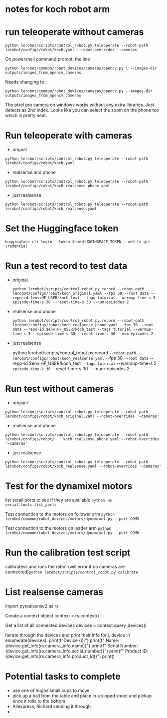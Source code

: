 # notes for koch robot arm

# run teleoperate without cameras

`python lerobot/scripts/control_robot.py teleoperate --robot-path lerobot/configs/robot/koch.yaml --robot-overrides '~cameras'` 

On powershell command prompt, the line

`python lerobot/common/robot_devices/cameras/opencv.py \
    --images-dir outputs/images_from_opencv_cameras`

Needs changing to : 

`python lerobot/common/robot_devices/cameras/opencv.py --images-dir outputs/images_from_opencv_cameras`

The pixel pro camera on windows works without any extra libraries.  Just detects as 2nd index. Looks like you can select the zoom on the phone too which is pretty neat.

# Run teleoperate with cameras

- orignal

`python lerobot/scripts/control_robot.py teleoperate --robot-path lerobot/configs/robot/koch.yaml`

- realsense and phone

`python lerobot/scripts/control_robot.py teleoperate --robot-path lerobot/configs/robot/koch_realsense_phone.yaml`

- just realsense

`python lerobot/scripts/control_robot.py teleoperate --robot-path lerobot/configs/robot/koch_realsense.yaml`

# Set the Huggingface token 

`huggingface-cli login --token $env:HUGGINGFACE_TOKEN --add-to-git-credential`

# Run a test record to test data 

- original 

    `python lerobot/scripts/control_robot.py record --robot-path lerobot/configs/robot/koch_original.yaml --fps 30 --root data --repo-id $env:HF_USER/koch_test --tags tutorial --warmup-time-s 5 --episode-time-s 30 --reset-time-s 30 --num-episodes 2`

- realsense and phone 

    `python lerobot/scripts/control_robot.py record --robot-path lerobot/configs/robot/koch_realsense_phone.yaml --fps 30 --root data --repo-id $env:HF_USER/koch_test --tags tutorial --warmup-time-s 5 --episode-time-s 30 --reset-time-s 30 --num-episodes 2`

- just realsense

    python lerobot/scripts/control_robot.py record `
        --robot-path lerobot/configs/robot/koch_realsense.yaml `
        --fps 30 `
        --root data `
        --repo-id $env:HF_USER/koch_test `
        --tags tutorial `
        --warmup-time-s 5 `
        --episode-time-s 30 `
        --reset-time-s 30 `
        --num-episodes 2

# Run test without cameras 

- origianl

`python lerobot/scripts/control_robot.py teleoperate --robot-path lerobot/configs/robot/koch_original.yaml --robot-overrides '~cameras'`

- realsense and phone  

`python lerobot/scripts/control_robot.py teleoperate --robot-path lerobot/configs/robot/    koch_realsense_phone.yaml --robot-overrides '~cameras'`

- just realsense

`python lerobot/scripts/control_robot.py teleoperate --robot-path lerobot/configs/robot/koch_realsense.yaml --robot-overrides '~cameras'`


# Test for the dynamixel motors

list serail ports to see if they are available `python -m serial.tools.list_ports`

Test connection to the motors on follower arm `python lerobot/common/robot_devices/motors/dynamixel.py --port COM5`  

Test connection to the motors on leader arm `python lerobot/common/robot_devices/motors/dynamixel.py --port COM6`

# Run the calibration test script 

calibratess and runs the robot (will error if no cameras are connected)`python lerobot/scripts/control_robot.py calibrate`

# List realsense cameras

import pyrealsense2 as rs

Create a context object
context = rs.context()

Get a list of all connected devices
devices = context.query_devices()

Iterate through the devices and print their info
for i, device in enumerate(devices):
    print(f"Device {i}:")
    print(f"  Name: {device.get_info(rs.camera_info.name)}")
    print(f"  Serial Number: {device.get_info(rs.camera_info.serial_number)}")
    print(f"  Product ID: {device.get_info(rs.camera_info.product_id)}")
    print()


# Potential tasks to complete

- use one of hugos small cups to move 
- pick up a ball from the table and place in a sloped shoot and pickup once it rolls to the bottom.
- Aliexpress, Richard sending it through
- 